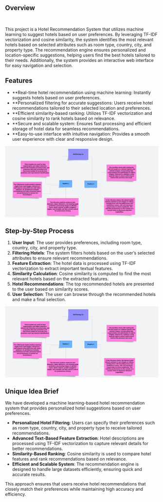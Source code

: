 ## **Overview**
<p>&nbsp;</p>
This project is a Hotel Recommendation System that utilizes machine learning to suggest hotels based on user preferences. By leveraging TF-IDF vectorization and cosine similarity, the system identifies the most relevant hotels based on selected attributes such as room type, country, city, and property type.
The recommendation engine ensures personalized and location-specific suggestions, helping users find the best hotels tailored to their needs. Additionally, the system provides an interactive web interface for easy navigation and selection.

## **Features**

- **Real-time hotel recommendation using machine learning: Instantly suggests hotels based on user preferences.
- **Personalized filtering for accurate suggestions: Users receive hotel recommendations tailored to their selected location and preferences.
- **Efficient similarity-based ranking: Utilizes TF-IDF vectorization and cosine similarity to rank hotels based on relevance.
- **Secure and scalable system: Ensures fast processing and efficient storage of hotel data for seamless recommendations.
- **Easy-to-use interface with intuitive navigation: Provides a smooth user experience with clear and responsive design.

![Project Flow](https://github.com/AdityaKalsi/Self-Driving-Car-Prototype/blob/2071cf620be1727cdd62a4ed12144a8513221779/Project%20flow.png)

## **Step-by-Step Process**  

1. **User Input**: The user provides preferences, including room type, country, city, and property type.  
2. **Filtering Hotels**: The system filters hotels based on the user’s selected attributes to ensure relevant recommendations.  
3. **Feature Extraction**: The hotel data is processed using TF-IDF vectorization to extract important textual features.  
4. **Similarity Calculation**: Cosine similarity is computed to find the most relevant hotels based on the extracted features.  
5. **Hotel Recommendations**: The top recommended hotels are presented to the user based on similarity scores.  
6. **User Selection**: The user can browse through the recommended hotels and make a final selection.  

![Project Flow](https://github.com/AdityaKalsi/Self-Driving-Car-Prototype/blob/2071cf620be1727cdd62a4ed12144a8513221779/Project%20flow.png)

## **Unique Idea Brief**  

We have developed a machine learning-based hotel recommendation system that provides personalized hotel suggestions based on user preferences.  

- **Personalized Hotel Filtering**: Users can specify their preferences such as room type, country, city, and property type to receive tailored recommendations.  
- **Advanced Text-Based Feature Extraction**: Hotel descriptions are processed using TF-IDF vectorization to capture relevant details for better recommendations.  
- **Similarity-Based Ranking**: Cosine similarity is used to compare hotel features and rank recommendations based on relevance.  
- **Efficient and Scalable System**: The recommendation engine is designed to handle large datasets efficiently, ensuring quick and accurate results.  

This approach ensures that users receive hotel recommendations that closely match their preferences while maintaining high accuracy and efficiency.  

